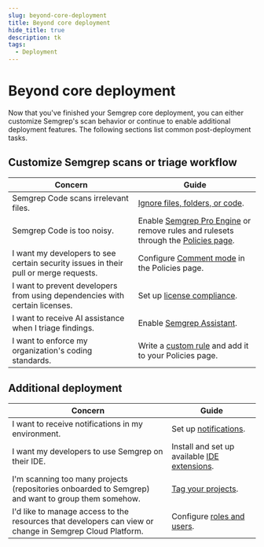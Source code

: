 ```yaml
---
slug: beyond-core-deployment
title: Beyond core deployment
hide_title: true
description: tk
tags:
  - Deployment
---
```


# Beyond core deployment

Now that you've finished your Semgrep core deployment, you can either customize Semgrep's scan behavior or continue to enable additional deployment features. The following sections list common post-deployment tasks.

## Customize Semgrep scans or triage workflow

| Concern | Guide |
| -------  | ------ |
| Semgrep Code scans irrelevant files.         | [Ignore files, folders, or code](/ignoring-files-folders-code/).  |
| Semgrep Code is too noisy.         | Enable [Semgrep Pro Engine](/semgrep-code/semgrep-pro-engine-intro/) or remove rules and rulesets through the [Policies page](/semgrep-code/policies/).  |
| I want my developers to see certain security issues in their pull or merge requests.         | Configure [Comment mode](/semgrep-code/policies/#blocking-a-pr-or-mr-through-rule-modes) in the Policies page.  |
| I want to prevent developers from using dependencies with certain licenses. | Set up [license compliance](/docs/semgrep-supply-chain/license-compliance).|
| I want to receive AI assistance when I triage findings. | Enable [Semgrep Assistant](/semgrep-code/semgrep-assistant-code/). |
| I want to enforce my organization's coding standards. | Write a [custom rule](/writing-rules/overview/) and add it to your Policies page. |

## Additional deployment

| Concern | Guide |
| -------  | ------ |
| I want to receive notifications in my environment.    | Set up [notifications](/semgrep-cloud-platform/notifications/).   |
| I want my developers to use Semgrep on their IDE.    | Install and set up available [IDE extensions](/extensions/overview/).  |
| I'm scanning too many projects (repositories onboarded to Semgrep) and want to group them somehow.         | [Tag your projects](/docs/semgrep-cloud-platform/tags/).   |
| I'd like to manage access to the resources that developers can view or change in Semgrep Cloud Platform.         | Configure [roles and users](/docs/deployment/user-management/).  |
